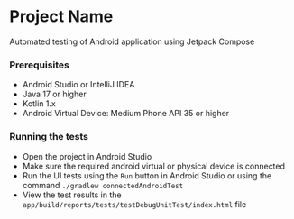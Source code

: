 # Project Name

Automated testing of Android application using Jetpack Compose

### Prerequisites
- Android Studio or IntelliJ IDEA
- Java 17 or higher
- Kotlin 1.x
- Android Virtual Device: Medium Phone API 35 or higher

### Running the tests
- Open the project in Android Studio
- Make sure the required android virtual or physical device is connected
- Run the UI tests using the `Run` button in Android Studio or using the command `./gradlew connectedAndroidTest`
- View the test results in the `app/build/reports/tests/testDebugUnitTest/index.html` file
